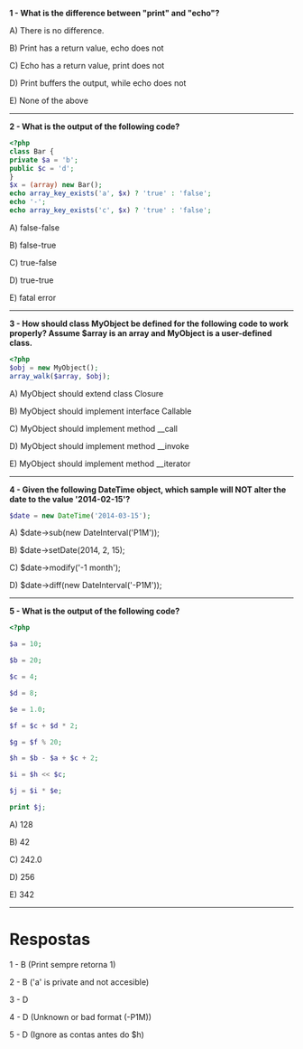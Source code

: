 **1 - What is the difference between "print" and "echo"?**

A) There is no difference.

B) Print has a return value, echo does not

C) Echo has a return value, print does not

D) Print buffers the output, while echo does not

E) None of the above

----

**2 - What is the output of the following code?**
```php
<?php
class Bar {
private $a = 'b';
public $c = 'd';
}
$x = (array) new Bar();
echo array_key_exists('a', $x) ? 'true' : 'false';
echo '-';
echo array_key_exists('c', $x) ? 'true' : 'false';
```

A) false-false

B) false-true

C) true-false

D) true-true

E) fatal error

----

**3 - How should class MyObject be defined for the following code to work properly? Assume $array is an array and MyObject is a user-defined class.**
```php
<?php
$obj = new MyObject();
array_walk($array, $obj);
```

A) MyObject should extend class Closure

B) MyObject should implement interface Callable

C) MyObject should implement method __call

D) MyObject should implement method __invoke

E) MyObject should implement method __iterator

----

**4 - Given the following DateTime object, which sample will NOT alter the date to the value '2014-02-15'?**
```php
$date = new DateTime('2014-03-15');
```

A) $date->sub(new DateInterval('P1M'));

B) $date->setDate(2014, 2, 15);

C) $date->modify('-1 month');

D) $date->diff(new DateInterval('-P1M'));

----

**5 - What is the output of the following code?**

```php
<?php

$a = 10;

$b = 20;

$c = 4;

$d = 8;

$e = 1.0;

$f = $c + $d * 2;

$g = $f % 20;

$h = $b - $a + $c + 2;

$i = $h << $c;

$j = $i * $e;

print $j;
```

A) 128

B) 42

C) 242.0

D) 256

E) 342

----
# Respostas

1 - B (Print sempre retorna 1)

2 - B ('a' is private and not accesible)

3 - D 

4 - D (Unknown or bad format (-P1M))

5 - D (Ignore as contas antes do $h)

